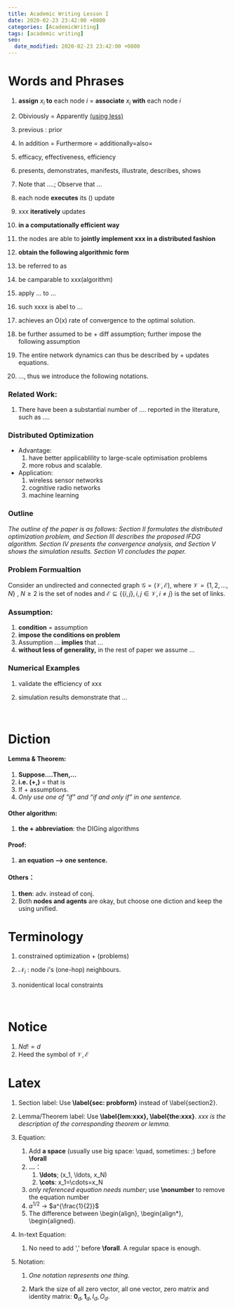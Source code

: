 ```yaml
---
title: Academic Writing Lesson I
date: 2020-02-23 23:42:00 +0800
categories: [AcademicWriting]
tags: [academic writing]
seo:
  date_modified: 2020-02-23 23:42:00 +0800
---
```



# Words and Phrases

1. **assign** $x_i$ **to** each node $i$ = **associate** $x_i$ **with** each node $i$
2. Obiviously = Apparently <u>(using less)</u>
3. previous : prior
4. In addition = Furthermore = additionally=also=
5. efficacy, effectiveness, efficiency
6. presents, demonstrates, manifests, illustrate, describes, shows
7. Note that ….; Observe that …





1. each node **executes** its () update
2. xxx **iteratively** updates
3. **in a computationally efficient way**
4. the nodes are able to **jointly implement xxx in a distributed fashion**
5. **obtain the following algorithmic form**
6. be referred to as
7. be camparable to xxx(algorithm)
8. apply … to ...
9. such xxxx is abel to ...
10. achieves an O(x) rate of convergence to the optimal solution.
11. be further assumed to be + diff assumption; further impose the following assumption
12. The entire network dynamics can thus be described by  + updates equations.
13. …, thus we introduce the following notations.



### Related Work:

1. There have been a substantial number of …. reported in the literature, such as ….

### Distributed Optimization

- Advantage: 
  1. have better applicablility to large-scale optimisation problems
  2. more robus and scalable.
- Application:
  1. wireless sensor networks 
  2. cognitive radio networks
  3. machine learning 

### Outline

*The outline of the paper is as follows: Section II formulates the distributed optimization problem, and Section III describes the proposed IFDG algorithm. Section IV presents the convergence analysis, and Section V shows the simulation results. Section VI concludes the paper.*

### Problem Formualtion

Consider an undirected and connected graph $\mathcal{G}=(\mathcal{V},\mathcal{E})$, where $\mathcal{V}=\{1,2,…,N\}$ , $N\ge2$ is the set of nodes and $\mathcal{E}\subseteq \{\{i,j\},i,j\in\mathcal{V}, i\ne j\}$ is the set of links.	

### Assumption:

1. **condition** = assumption
2. **impose the conditions on problem**
3. Assumption …  **implies** that ...
  4. **without less of generality,** in the rest of paper we assume … 


### Numerical Examples

1. validate the efficiency of xxx 

2. simulation results demonstrate that ...

   ​

# Diction

#### Lemma & Theorem: 

1. **Suppose….Then,...**
2. **i.e. (+,)**  = that is
3. If + assumptions. 
4. *Only use one of "if" and “if and only if” in one sentence.*

#### Other algorithm: 

1. **the + abbreviation**: the DIGing algorithms

#### Proof:

1. **an equation —> one sentence.**

#### Others：

1. **then**: adv. instead of conj.
2. Both **nodes and agents** are okay, but choose one diction and keep the using unified.




# Terminology

1. constrained optimization + (problems) 

2. $\mathcal{N}_i$ : node $i$'s (one-hop) neighbours.  

3. nonidentical local constraints

   ​

# Notice

1. $Nd!=d$
2. Heed the symbol of $\mathcal{V},\mathcal{E}$




# Latex

1. Section label: Use **\label{sec: probform}** instead of \label{section2}.

2. Lemma/Theorem label: Use **\label{lem:xxx}, \label{the:xxx}**. *xxx is the description of the corresponding theorem or lemma.*

3. Equation:

   1. Add **a space** (usually use big space: \quad, sometimes: \;) before **\forall**
   2. **…**：
      1. **\ldots**; (x_1, \ldots, x_N)
      2. **\cots**: x_1=\cdots=x_N
   3. *only referenced equation needs number*; use **\nonumber** to remove the equation number
   4. $a^{1/2}$ -> $a^{\frac{1}{2}}$
   5. The difference between \begin{align}, \begin{align*}, \begin{aligned}.

4. In-text Equation:

   1. No need to add ',' before **\forall**. A regular space is enough.

5. Notation:

   1. *One notation represents one thing.*

   2. Mark the size of all zero vector, all one vector, zero matrix and identity matrix: $\mathbf{0}_d, \mathbf{1}_d,I_{d},O_{d}$.

      ​


